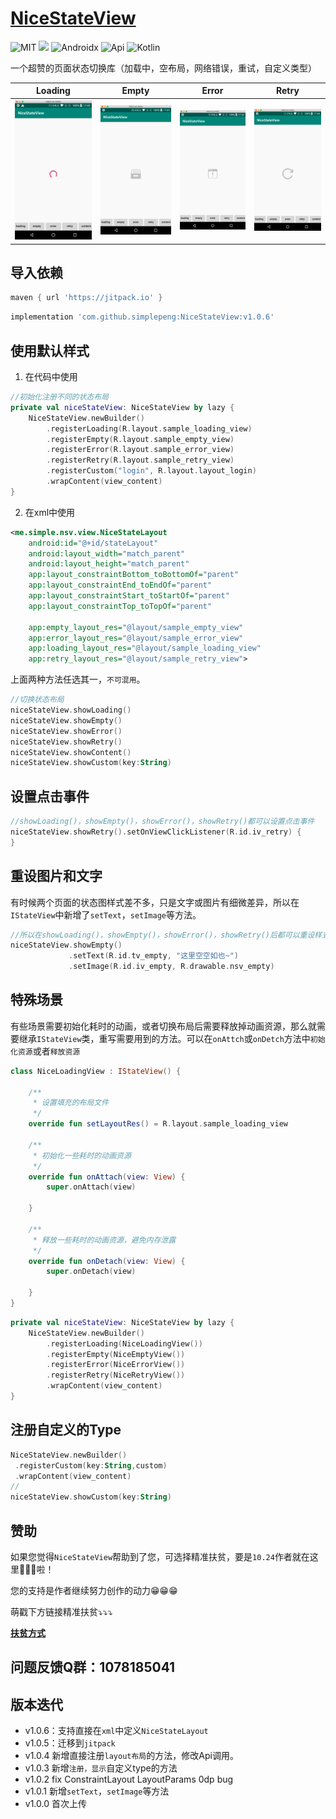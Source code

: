 # **[NiceStateView](https://github.com/simplepeng/NiceStateView)**

![MIT](https://img.shields.io/badge/License-MIT-orange?style=flat-square)  [![](https://jitpack.io/v/simplepeng/NiceStateView.svg)](https://jitpack.io/#simplepeng/NiceStateView)  ![Androidx](https://img.shields.io/badge/Androidx-Yes-blue?style=flat-square)  ![Api](https://img.shields.io/badge/Api-14+-blueviolet?style=flat-square)  ![Kotlin](https://img.shields.io/badge/Kotlin-Yes-ff6984?style=flat-square)

一个超赞的页面状态切换库（加载中，空布局，网络错误，重试，自定义类型）

| Loading | Empty | Error | Retry |
| ------- | ----- | ----- | ----- |
| ![](images/img_loading.png) | ![](images/img_empty.png) | ![](images/img_error.png) | ![](images/img_retry.png) |

## 导入依赖

```groovy
maven { url 'https://jitpack.io' }
```

```groovy
implementation 'com.github.simplepeng:NiceStateView:v1.0.6'
```

## 使用默认样式

1. 在代码中使用

```kotlin
//初始化注册不同的状态布局
private val niceStateView: NiceStateView by lazy {
    NiceStateView.newBuilder()
        .registerLoading(R.layout.sample_loading_view)
        .registerEmpty(R.layout.sample_empty_view)
        .registerError(R.layout.sample_error_view)
        .registerRetry(R.layout.sample_retry_view)
        .registerCustom("login", R.layout.layout_login)
        .wrapContent(view_content)
}
```

2. 在xml中使用

```xml
<me.simple.nsv.view.NiceStateLayout
    android:id="@+id/stateLayout"
    android:layout_width="match_parent"
    android:layout_height="match_parent"
    app:layout_constraintBottom_toBottomOf="parent"
    app:layout_constraintEnd_toEndOf="parent"
    app:layout_constraintStart_toStartOf="parent"
    app:layout_constraintTop_toTopOf="parent"
    
    app:empty_layout_res="@layout/sample_empty_view"
    app:error_layout_res="@layout/sample_error_view"
    app:loading_layout_res="@layout/sample_loading_view"
    app:retry_layout_res="@layout/sample_retry_view">
```

上面两种方法任选其一，`不可混用`。

```kotlin
//切换状态布局
niceStateView.showLoading()
niceStateView.showEmpty()
niceStateView.showError()
niceStateView.showRetry()
niceStateView.showContent()
niceStateView.showCustom(key:String)
```

## 设置点击事件

```kotlin
//showLoading()，showEmpty()，showError()，showRetry()都可以设置点击事件
niceStateView.showRetry().setOnViewClickListener(R.id.iv_retry) {
}
```

## 重设图片和文字

有时候两个页面的状态图样式差不多，只是文字或图片有细微差异，所以在`IStateView`中新增了`setText`，`setImage`等方法。

```kotlin
//所以在showLoading()，showEmpty()，showError()，showRetry()后都可以重设样式
niceStateView.showEmpty()
             .setText(R.id.tv_empty, "这里空空如也~")
             .setImage(R.id.iv_empty, R.drawable.nsv_empty)
```

## 特殊场景

有些场景需要初始化耗时的动画，或者切换布局后需要释放掉动画资源，那么就需要继承`IStateView`类，重写需要用到的方法。可以在`onAttch`或`onDetch`方法中`初始化资源`或者`释放资源`

```kotlin
class NiceLoadingView : IStateView() {

    /**
     * 设置填充的布局文件
     */
    override fun setLayoutRes() = R.layout.sample_loading_view

    /**
     * 初始化一些耗时的动画资源
     */
    override fun onAttach(view: View) {
        super.onAttach(view)

    }

    /**
     * 释放一些耗时的动画资源，避免内存泄露
     */
    override fun onDetach(view: View) {
        super.onDetach(view)

    }
}
```

```kotlin
private val niceStateView: NiceStateView by lazy {
    NiceStateView.newBuilder()
        .registerLoading(NiceLoadingView())
        .registerEmpty(NiceEmptyView())
        .registerError(NiceErrorView())
        .registerRetry(NiceRetryView())
        .wrapContent(view_content)
}
```

## 注册自定义的Type

```kotlin
NiceStateView.newBuilder()
 .registerCustom(key:String,custom)
 .wrapContent(view_content)
//
niceStateView.showCustom(key:String)
```

## 赞助

如果您觉得`NiceStateView`帮助到了您，可选择精准扶贫，要是`10.24`作者就在这里🙇🙇🙇啦！

您的支持是作者继续努力创作的动力😁😁😁

萌戳下方链接精准扶贫⤵️⤵️⤵️

**[扶贫方式](https://simplepeng.github.io/merge_pay_code/)**

## 问题反馈Q群：1078185041

## 版本迭代

* v1.0.6：支持直接在`xml`中定义`NiceStateLayout`
* v1.0.5：迁移到`jitpack`
* v1.0.4 新增直接注册`layout布局`的方法，修改Api调用。
* v1.0.3 新增`注册，显示`自定义type的方法
* v1.0.2 fix ConstraintLayout LayoutParams 0dp bug
* v1.0.1 新增`setText`，`setImage`等方法
* v1.0.0 首次上传